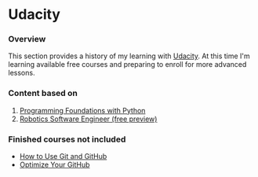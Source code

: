 # Udacity

### Overview

This section provides a history of my learning with
[Udacity](https://udacity.com/).
At this time I'm learning available free courses and preparing to enroll
for more advanced lessons.

### Content based on
1. [Programming Foundations with Python](https://udacity.com/course/programming-foundations-with-python--ud036)
2. [Robotics Software Engineer (free preview)](https://udacity.com/course/robotics-software-engineer--nd209)

### Finished courses not included
* [How to Use Git and GitHub](https://udacity.com/course/how-to-use-git-and-github--ud775)
* [Optimize Your GitHub](https://udacity.com/course/optimize-your-github--ud247)
